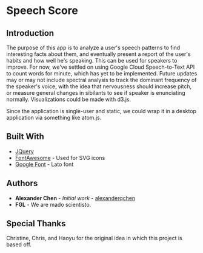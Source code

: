 # Speech Score

## Introduction

The purpose of this app is to analyze a user's speech patterns to find interesting facts about them, and eventually present a report of the user's habits and how well he's speaking. This can be used for speakers to improve. For now, we've settled on using Google Cloud Speech-to-Text API to count words for minute, which has yet to be implemented. Future updates may or may not include spectral analysis to track the dominant frequency of the speaker's voice, with the idea that nervousness should increase pitch, or measure general changes in sibilants to see if speaker is enunciating normally. Visualizations could be made with d3.js.

Since the application is single-user and static, we could wrap it in a desktop application via something like atom.js.

## Built With

* [JQuery](https://cdnjs.cloudflare.com/ajax/libs/jquery/3.3.1/jquery.min.js)
* [FontAwesome](https://use.fontawesome.com/) - Used for SVG icons
* [Google Font](https://fonts.googleapis.com/css?family=Lato) - Lato font

## Authors

* **Alexander Chen** - *Initial work* - [alexanderqchen](https://github.com/alexanderqchen/)
* **FGL** - We are mado scientisto.

## Special Thanks
Christine, Chris, and Haoyu for the original idea in which this project is based off.

